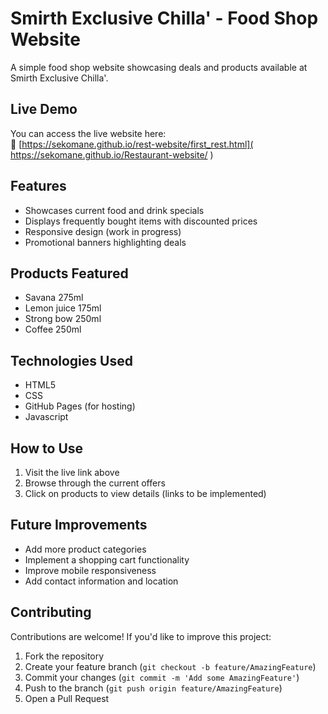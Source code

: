 # Smirth Exclusive Chilla' - Food Shop Website

A simple food shop website showcasing deals and products available at Smirth Exclusive Chilla'.

## Live Demo

You can access the live website here:  
🔗 [https://sekomane.github.io/rest-website/first_rest.html]( https://sekomane.github.io/Restaurant-website/ )

## Features

- Showcases current food and drink specials
- Displays frequently bought items with discounted prices
- Responsive design (work in progress)
- Promotional banners highlighting deals

## Products Featured

- Savana 275ml
- Lemon juice 175ml
- Strong bow 250ml
- Coffee 250ml

## Technologies Used

- HTML5
- CSS
- GitHub Pages (for hosting)
- Javascript 

## How to Use

1. Visit the live link above
2. Browse through the current offers
3. Click on products to view details (links to be implemented)

## Future Improvements

- Add more product categories
- Implement a shopping cart functionality
- Improve mobile responsiveness
- Add contact information and location

## Contributing

Contributions are welcome! If you'd like to improve this project:

1. Fork the repository
2. Create your feature branch (`git checkout -b feature/AmazingFeature`)
3. Commit your changes (`git commit -m 'Add some AmazingFeature'`)
4. Push to the branch (`git push origin feature/AmazingFeature`)
5. Open a Pull Request
